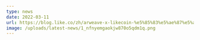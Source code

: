 ```yaml
---
type: news
date: 2022-03-11
url: https://blog.like.co/zh/arweave-x-likecoin-%e5%85%83%e5%ae%87%e5%ae%99%e7%9a%84%e4%ba%9e%e6%ad%b7%e5%b1%b1%e5%a4%a7%e5%9c%96%e6%9b%b8%e9%a4%a8%e8%b7%9f%e5%9c%96%e6%9b%b8%e7%9b%ae%e9%8c%84/
image: /uploads/latest-news/1_nfnyemgaokjw870o5qdm1q.png
---
```

